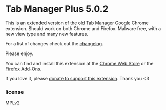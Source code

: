 # Tab Manager Plus 5.0.2
This is an extended version of the old Tab Manager Google Chrome extension. Should work on both Chrome and Firefox. Malware free, with a new view type and many new features.

For a list of changes check out the [changelog](./CHANGELOG.md).

Please enjoy.

You can find and install this extension at the [Chrome Web Store](https://chrome.google.com/webstore/detail/cnkdjjdmfiffagllbiiilooaoofcoeff) or the [Firefox Add-Ons](https://addons.mozilla.org/en-US/firefox/addon/tab-manager-plus-for-firefox/).

If you love it, please [donate to support this extension](https://www.paypal.com/cgi-bin/webscr?cmd=_s-xclick&hosted_button_id=67TZLSEGYQFFW). Thank you <3

### license
MPLv2
